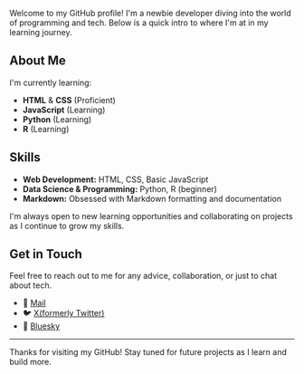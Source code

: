 Welcome to my GitHub profile! I'm a newbie developer diving into the world of programming and tech. Below is a quick intro to where I'm at in my learning journey.

## About Me

I'm currently learning:

- **HTML** & **CSS** (Proficient)
- **JavaScript** (Learning)
- **Python** (Learning)
- **R** (Learning)

## Skills

- **Web Development:** HTML, CSS, Basic JavaScript
- **Data Science & Programming:** Python, R (beginner)
- **Markdown:** Obsessed with Markdown formatting and documentation

I'm always open to new learning opportunities and collaborating on projects as I continue to grow my skills.

## Get in Touch

Feel free to reach out to me for any advice, collaboration, or just to chat about tech.

- 📧 [Mail](mailto:odomere+githubConnect@gmail.com)
- 🐦 [X(formerly Twitter)](https://twitter.com/osaigbovodo)
- 🦋 [Bluesky](https://osaigbovodo.bsky.social)

---

Thanks for visiting my GitHub! Stay tuned for future projects as I learn and build more.
